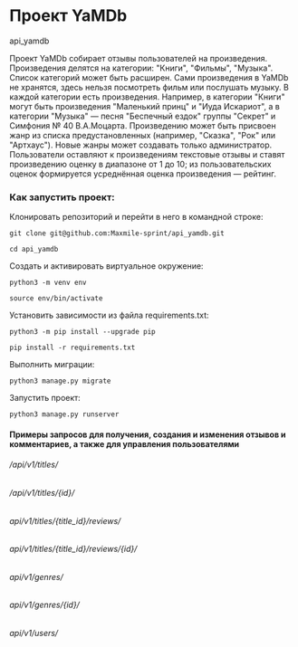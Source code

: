 # Проект YaMDb

api_yamdb

Проект YaMDb собирает отзывы пользователей на произведения. Произведения делятся на категории: "Книги", "Фильмы", "Музыка". Список категорий может быть расширен.
Сами произведения в YaMDb не хранятся, здесь нельзя посмотреть фильм или послушать музыку.
В каждой категории есть произведения. Например, в категории "Книги" могут быть произведения "Маленький принц" и "Иуда Искариот", а в категории "Музыка" — песня "Беспечный ездок" группы "Секрет" и Симфония № 40 В.А.Моцарта. Произведению может быть присвоен жанр из списка предустановленных (например, "Сказка", "Рок" или "Артхаус"). Новые жанры может создавать только администратор.
Пользователи оставляют к произведениям текстовые отзывы и ставят произведению оценку в диапазоне от 1 до 10; из пользовательских оценок формируется усреднённая оценка произведения — рейтинг.

### Как запустить проект:

Клонировать репозиторий и перейти в него в командной строке:

```
git clone git@github.com:Maxmile-sprint/api_yamdb.git
```

```
cd api_yamdb
```

Cоздать и активировать виртуальное окружение:

```
python3 -m venv env
```

```
source env/bin/activate
```

Установить зависимости из файла requirements.txt:

```
python3 -m pip install --upgrade pip
```

```
pip install -r requirements.txt
```

Выполнить миграции:

```
python3 manage.py migrate
```

Запустить проект:

```
python3 manage.py runserver
```
#### Примеры запросов для получения, создания и изменения отзывов и комментариев, а также для управления пользователями

###### */api/v1/titles/*
###### */api/v1/titles/{id}/*
###### *api/v1/titles/{title_id}/reviews/*
###### *api/v1/titles/{title_id}/reviews/{id}/*
###### *api/v1/genres/*
###### *api/v1/genres/{id}/*
###### *api/v1/users/*